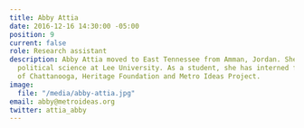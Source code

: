 ```yaml
---
title: Abby Attia
date: 2016-12-16 14:30:00 -05:00
position: 9
current: false
role: Research assistant
description: Abby Attia moved to East Tennessee from Amman, Jordan. She is studying
  political science at Lee University. As a student, she has interned for the city
  of Chattanooga, Heritage Foundation and Metro Ideas Project.
image:
  file: "/media/abby-attia.jpg"
email: abby@metroideas.org
twitter: attia_abby
---
```


